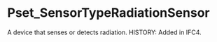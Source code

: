 # Pset_SensorTypeRadiationSensor

A device that senses or detects radiation. HISTORY: Added in IFC4.
